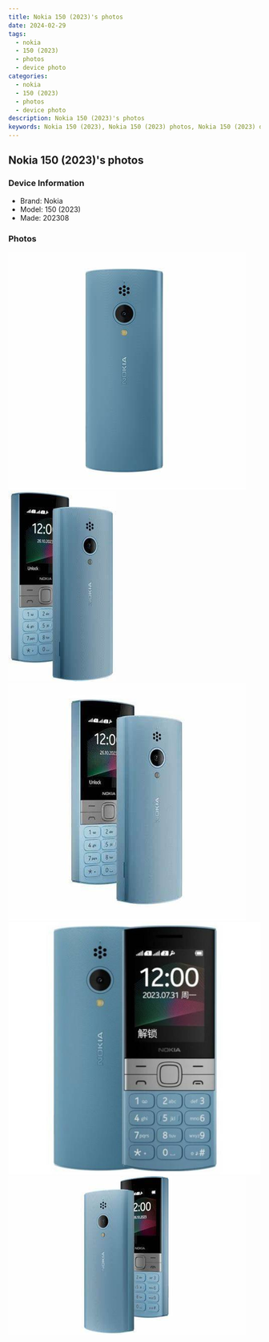 ```yaml
---
title: Nokia 150 (2023)'s photos
date: 2024-02-29
tags: 
  - nokia
  - 150 (2023)
  - photos
  - device photo
categories: 
  - nokia
  - 150 (2023)
  - photos
  - device photo
description: Nokia 150 (2023)'s photos
keywords: Nokia 150 (2023), Nokia 150 (2023) photos, Nokia 150 (2023) device photo
---
```


## Nokia 150 (2023)'s photos

### Device Information

- Brand: Nokia
- Model: 150 (2023)
- Made: 202308

### Photos

![/images/best-assets/devices/nokia/nokia-150-(2023)/1.jpg](/images/best-assets/devices/nokia/nokia-150-(2023)/1.jpg)
![/images/best-assets/devices/nokia/nokia-150-(2023)/2.jpg](/images/best-assets/devices/nokia/nokia-150-(2023)/2.jpg)
![/images/best-assets/devices/nokia/nokia-150-(2023)/3.jpg](/images/best-assets/devices/nokia/nokia-150-(2023)/3.jpg)
![/images/best-assets/devices/nokia/nokia-150-(2023)/4.jpg](/images/best-assets/devices/nokia/nokia-150-(2023)/4.jpg)
![/images/best-assets/devices/nokia/nokia-150-(2023)/5.jpg](/images/best-assets/devices/nokia/nokia-150-(2023)/5.jpg)
